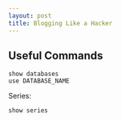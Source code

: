 ```yaml
---
layout: post
title: Blogging Like a Hacker
---
```


## Useful Commands

    show databases
    use DATABASE_NAME

Series:

    show series